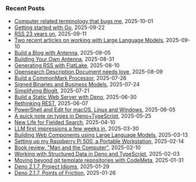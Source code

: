 
### Recent Posts

- [Computer related terminology that bugs me](/blog/2025/10/01/words_that_bug_me.html), 2025-10-01
- [Getting started with Go](/blog/2025/09/22/getting_started_with_go.html), 2025-09-22
- [RSS 23 years on](/blog/2025/09/11/RSS_23_years_on.html), 2025-09-11
- [Two recent articles on working with Large Language Models](/blog/2025/09/10/Two_Recent_Articles_on_LLM.html), 2025-09-10
- [Build a Blog with Antenna](/blog/2025/09/05/Build_a_Blog_with_Antenna_App.html), 2025-09-05
- [Building Your Own Antenna](/blog/2025/08/31/Building_Your_Own_Antenna.html), 2025-08-31
- [Generating RSS with FlatLake](/blog/2025/08/10/generating_rss_with_flatlake.html), 2025-08-10
- [Opensearch Description Document needs love](/blog/2025/08/09/opensearch_description_documents_need_love.html), 2025-08-09
- [Build a CommonMark Processor](/blog/2025/07/26/building_cmarkprocess.html), 2025-07-26
- [Signed Binaries and Business Models](/blog/2025/07/24/WHY_NO_SIGNED_BINARIES.html), 2025-07-24
- [Simplifying BlogIt](/blog/2025/07/21/Simplifying_BlogIt.html), 2025-07-21
- [Build a Static Web Server with Deno](/blog/2025/06/30/Build_a_Static_Web_Server.html), 2025-06-30
- [Rethinking REST](/blog/2025/06/07/Rethinking-REST.html), 2025-06-07
- [PowerShell and Edit for macOS, Linux and Windows](/blog/2025/06/05/PowerShell_and_Edit.html), 2025-06-05
- [A quick note on types in Deno+TypeScript](/blog/2025/05/25/a_quick_notes_on_types.html), 2025-05-25
- [New Life for Fielded Search](/blog/2025/04/10/New_Life_for_Fielded_Search.html), 2025-04-10
- [LLM first impressions a few weeks in](/blog/2025/03/30/LLM_first_impressions_a_few_weeks_in.html), 2025-03-30
- [Building Web Components using Large Language Models](/blog/2025/03/13/Building_Web_Component_using_an_LLM.html), 2025-03-13
- [Setting up my Raspberry Pi 500, a Portable Workstation](/blog/2025/02/14/Review_Pi-500_as_portable_workstation.html), 2025-02-14
- [Book review, "Man and the Computer"](/blog/2025/02/10/Man_and_the_Computer.html), 2025-02-10
- [Working with Structured Data in Deno and TypeScript](/blog/2025/02/03/working_with_structured_data.html), 2025-02-03
- [Moving beyond git template repositories with CodeMeta](/blog/2025/01/31/moving_beyond_git_templates.html), 2025-01-31
- [Deno 2.1.7, Project Idioms](/blog/2025/01/29/project_idioms.html), 2025-01-29
- [Deno 2.1.7, Points of Friction](/blog/2025/01/26/points_of_friction.html), 2025-01-26

